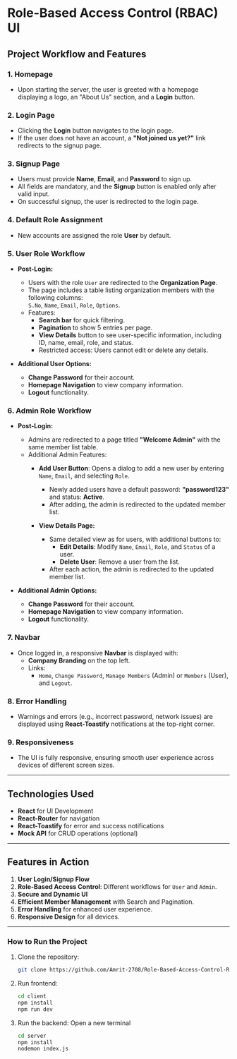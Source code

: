 # Role-Based Access Control (RBAC) UI

## Project Workflow and Features

### 1. **Homepage**
   - Upon starting the server, the user is greeted with a homepage displaying a logo, an "About Us" section, and a **Login** button.

### 2. **Login Page**
   - Clicking the **Login** button navigates to the login page.  
   - If the user does not have an account, a **"Not joined us yet?"** link redirects to the signup page.

### 3. **Signup Page**
   - Users must provide **Name**, **Email**, and **Password** to sign up.  
   - All fields are mandatory, and the **Signup** button is enabled only after valid input.  
   - On successful signup, the user is redirected to the login page.  

### 4. **Default Role Assignment**
   - New accounts are assigned the role **User** by default.

### 5. **User Role Workflow**
   - **Post-Login:**  
     - Users with the role `User` are redirected to the **Organization Page**.  
     - The page includes a table listing organization members with the following columns:  
       `S.No`, `Name`, `Email`, `Role`, `Options`.  
     - Features:  
       - **Search bar** for quick filtering.  
       - **Pagination** to show 5 entries per page.  
       - **View Details** button to see user-specific information, including ID, name, email, role, and status.  
       - Restricted access: Users cannot edit or delete any details.  

   - **Additional User Options:**  
     - **Change Password** for their account.  
     - **Homepage Navigation** to view company information.  
     - **Logout** functionality.  

### 6. **Admin Role Workflow**
   - **Post-Login:**  
     - Admins are redirected to a page titled **"Welcome Admin"** with the same member list table.  
     - Additional Admin Features:  
       - **Add User Button**: Opens a dialog to add a new user by entering `Name`, `Email`, and selecting `Role`.  
         - Newly added users have a default password: **"password123"** and status: **Active**.  
         - After adding, the admin is redirected to the updated member list.  

       - **View Details Page:**  
         - Same detailed view as for users, with additional buttons to:  
           - **Edit Details**: Modify `Name`, `Email`, `Role`, and `Status` of a user.  
           - **Delete User**: Remove a user from the list.  
         - After each action, the admin is redirected to the updated member list.

   - **Additional Admin Options:**  
     - **Change Password** for their account.  
     - **Homepage Navigation** to view company information.  
     - **Logout** functionality.  

### 7. **Navbar**
   - Once logged in, a responsive **Navbar** is displayed with:  
     - **Company Branding** on the top left.  
     - Links:  
       - `Home`, `Change Password`, `Manage Members` (Admin) or `Members` (User), and `Logout`.  

### 8. **Error Handling**
   - Warnings and errors (e.g., incorrect password, network issues) are displayed using **React-Toastify** notifications at the top-right corner.

### 9. **Responsiveness**
   - The UI is fully responsive, ensuring smooth user experience across devices of different screen sizes.

---

## Technologies Used
- **React** for UI Development  
- **React-Router** for navigation  
- **React-Toastify** for error and success notifications  
- **Mock API** for CRUD operations (optional)  

---

## Features in Action
1. **User Login/Signup Flow**  
2. **Role-Based Access Control**: Different workflows for `User` and `Admin`.  
3. **Secure and Dynamic UI**  
4. **Efficient Member Management** with Search and Pagination.  
5. **Error Handling** for enhanced user experience.  
6. **Responsive Design** for all devices.

---

### How to Run the Project
1. Clone the repository:
   ```bash
   git clone https://github.com/Amrit-2708/Role-Based-Access-Control-RBAC
   ```
   
2. Run frontend:
   ```bash
   cd client
   npm install
   npm run dev
   ```
   
3. Run the backend:
   Open a new terminal
   ```bash
   cd server
   npm install
   nodemon index.js
   
   ```
